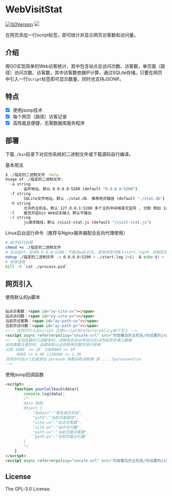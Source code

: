 # WebVisitStat

[![GOVersion](https://img.shields.io/badge/GO-v1.18.3-blue?logo=go&style=flat-square)](https://go.dev/dl/)
[![](https://img.shields.io/github/license/tianluanchen/PHPMessageBoard?style=flat-square)](https://github.com/tianluanchen/WebVisitStat/blob/main/LICENSE)

在网页添加一行script标签，即可统计并显示网页访客数和访问量。

## 介绍

用GO实现简单的Web访客统计，其中包含站点总访问次数、访客数，单页面（路径）访问次数、访客数，其中访客数依据IP计算，通过SQLite存储。只要在网页中引入一行`Script`标签即可显示数量，同时也支持JSONP。

## 特点

- [x] 使用jsonp技术
- [x] 每个网页（路径）访客记录
- [x] 高性能且便捷，无需数据库服务程序

## 部署

下载`./bin`目录下对应你系统的二进制文件或下载源码自行编译。

基本用法
```bash
$ ./指定的二进制文件 -help
Usage of ./指定的二进制文件:
  -a string
        监听地址，默认 0.0.0.0:5200 (default "0.0.0.0:5200")
  -f string
        SQLite文件地址，默认 ./stat.db  推荐绝对路径 (default "./stat.db")
  -h string
        允许的主机名，默认 127.0.0.1:5200 多个主机中间用英文逗号 , 分割 例如 127.0.0.1:5200,example.com  (default "127.0.0.1:5200")
  -l    是否开启Gin Web日志输入 默认不输出
  -r string
        js请求路径，默认 /visit-stat.js (default "/visit-stat.js")
```
Linux后台运行命令（推荐与Nginx服务器配合反向代理使用）
```bash
# 给予执行权限
chmod +x ./指定的二进制文件 
# 后台运行，监听0.0.0.0:5200，不输出web日志，其他信息均输入start.log中，进程ID输入到 process.pid中
nohup ./指定的二进制文件 -a 0.0.0.0:5200 > ./start.log 2>&1  & echo $! > ./process.pid 
# 结束进程
kill -9 `cat ./process.pid`
```

## 网页引入

使用默认的js脚本
```html

站点访客数：<span id="ay-site-uv"></span>
站点访问数：<span id="ay-site-pv"></span>
当前页访客数：<span id="ay-path-uv"></span>
当前页访问数：<span id="ay-path-pv"></span>
<!-- 在网页引入此script 注意script的referrerpolicy如下写上 -->
<script async referrerpolicy="unsafe-url" src="你部署后的主机名/你设置的js路径"></script>
<!-- 当浏览器执行该脚本时，该脚本会自动寻找对应id的标签并填入数据 
另外需要注意的时，该脚本默认会将原来的数字进行转换
比如 1000  => 1K  1000000 => 1M
     9969 => 9.9K 1230000 => 1.2M
当然你可在url后面添加 purenum 参数将取消转换 即 ....?purenum=true
-->
```
使用jsonp回调函数
```html
<script>
    function yourCallback(data){
        console.log(data);
        /*
        data 结构
        Object {
            "domain":"域名或主机名",
            "path":"当前页面路径",
            "site-uv":"站点访客数",
            "site-pv":"站点访问量",
            "path-uv":"当前页面访客数",
            "path-pv":"当前页面访问量"
        }
        */
    }
</script>
<script async referrerpolicy="unsafe-url" src="你部署后的主机名/你设置的js路径?cb=yourCallback"></script>
```

## License

The GPL-3.0 License.
